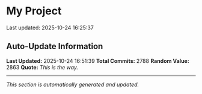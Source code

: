 # My Project


Last updated: 2025-10-24 16:25:37











































































































































































































































































































































































































































































































































































































































































































































































































































































































































































































































































































































































































































































































































































































































































































































































































































































































































































































































































































































































































































































































































































































































































































































































































































































































































































































































































































































































































































































































































































































































































































































































































































































































## Auto-Update Information

**Last Updated:** 2025-10-24 16:51:39
**Total Commits:** 2788
**Random Value:** 2863
**Quote:** _This is the way._

---
_This section is automatically generated and updated._